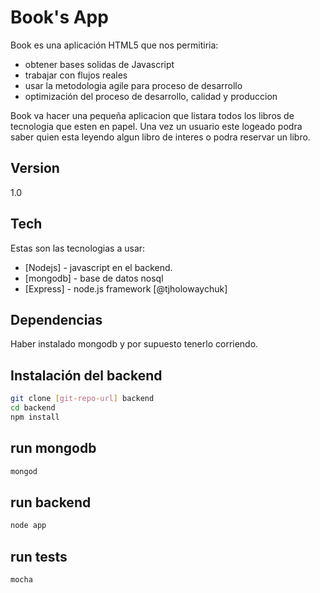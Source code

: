 Book's App 
=========

Book es una aplicación HTML5 que nos permitiria:

  - obtener bases solidas de Javascript
  - trabajar con flujos reales
  - usar la metodologia agile para proceso de desarrollo
  - optimización del proceso de desarrollo, calidad y produccion 

Book va hacer una pequeña aplicacion que listara todos los libros de tecnologia que esten en papel. Una vez un usuario este logeado podra saber quien esta leyendo algun libro de interes o podra reservar un libro.  

Version
----

1.0

Tech
-----------

Estas son las tecnologias a usar:

* [Nodejs]  - javascript en el backend.
* [mongodb] - base de datos nosql
* [Express] - node.js framework  [@tjholowaychuk] 

Dependencias
--------------
Haber instalado mongodb y por supuesto tenerlo corriendo.

Instalación del backend
--------------

```sh
git clone [git-repo-url] backend
cd backend
npm install
```

run mongodb
--------------

```sh
mongod
```

run backend
--------------

```sh
node app
```

run tests
--------------

```sh
mocha
```

  
    
